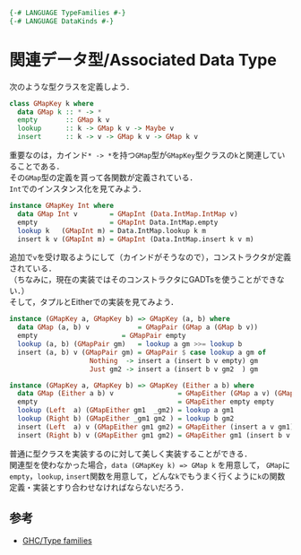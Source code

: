 ```haskell
{-# LANGUAGE TypeFamilies #-}
{-# LANGUAGE DataKinds #-}
```

# 関連データ型/Associated Data Type
次のような型クラスを定義しよう．
```haskell
class GMapKey k where
  data GMap k :: * -> *
  empty       :: GMap k v
  lookup      :: k -> GMap k v -> Maybe v
  insert      :: k -> v -> GMap k v -> GMap k v
```
重要なのは，カインド`* -> *`を持つ`GMap`型が`GMapKey`型クラスの`k`と関連していることである．  
その`GMap`型の定義を貰って各関数が定義されている．  
`Int`でのインスタンス化を見てみよう．
```haskell
instance GMapKey Int where
  data GMap Int v        = GMapInt (Data.IntMap.IntMap v)
  empty                  = GMapInt Data.IntMap.empty
  lookup k   (GMapInt m) = Data.IntMap.lookup k m
  insert k v (GMapInt m) = GMapInt (Data.IntMap.insert k v m)
```
追加で`v`を受け取るようにして（カインドがそうなので），コンストラクタが定義されている．  
（ちなみに，現在の実装ではそのコンストラクタにGADTsを使うことができない．）  
そして，タプルとEitherでの実装を見てみよう．  
```haskell
instance (GMapKey a, GMapKey b) => GMapKey (a, b) where
  data GMap (a, b) v            = GMapPair (GMap a (GMap b v))
  empty		                = GMapPair empty
  lookup (a, b) (GMapPair gm)   = lookup a gm >>= lookup b 
  insert (a, b) v (GMapPair gm) = GMapPair $ case lookup a gm of
				    Nothing  -> insert a (insert b v empty) gm
				    Just gm2 -> insert a (insert b v gm2  ) gm

instance (GMapKey a, GMapKey b) => GMapKey (Either a b) where
  data GMap (Either a b) v                = GMapEither (GMap a v) (GMap b v)
  empty                                   = GMapEither empty empty
  lookup (Left  a) (GMapEither gm1  _gm2) = lookup a gm1
  lookup (Right b) (GMapEither _gm1 gm2 ) = lookup b gm2
  insert (Left  a) v (GMapEither gm1 gm2) = GMapEither (insert a v gm1) gm2
  insert (Right b) v (GMapEither gm1 gm2) = GMapEither gm1 (insert b v gm2)
```
普通に型クラスを実装するのに対して美しく実装することができる．  
関連型を使わなかった場合，`data (GMapKey k) => GMap k` を用意して， `GMap`に`empty`，`lookup`, `insert`関数を用意して，どんな`k`でもうまく行くように`k`の関数定義・実装とすり合わせなければならないだろう．
## 参考
- [GHC/Type families](https://wiki.haskell.org/GHC/Type_families)